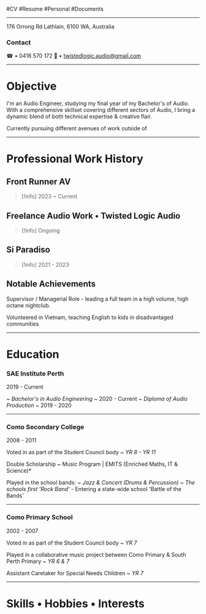 #CV #Resume #Personal #Documents 
- - -
176 Orrong Rd
Lathlain, 6100 
WA, Australia

### Contact
☎ • 0416 570 172
📧 • twistedlogic.audio@gmail.com

- - -
# Objective
I'm an Audio Engineer, studying my final year of my Bachelor's of Audio. With a comprehensive skillset covering different sectors of Audio, I bring a dynamic blend of both technical expertise & creative flair. 

Currently pursuing different avenues of work outside of 

- - -
# Professional Work History

## Front Runner AV
>[!info] 2023 ~ Current



## Freelance Audio Work • Twisted Logic Audio
>[!info] Ongoing



## Si Paradiso
>[!info] 2021 - 2023



## Notable Achievements
Supervisor / Managerial Role - leading a full team in a high volume, high octane nightclub.

Volunteered in Vietnam, teaching English to kids in disadvantaged communities

- - -
# Education

### SAE Institute Perth 
2019 - Current

~ *Bachelor's in Audio Engineering* ~ 2020 - Current
~ *Diploma of Audio Production* ~ 2019 - 2020
- - -
### Como Secondary College
2008 - 2011

Voted in as part of the Student Council body
	~ *YR 8 - YR 11*

Double Scholarship
	~ Music Program | EMITS (Enriched Maths, IT & Science)*

Played in the school bands:
	~ *Jazz & Concert (Drums & Percussion)*
	~ *The schools first 'Rock Band'* 
		- Entering a state-wide school 'Battle of the Bands'

- - -
### Como Primary School
2002 - 2007

Voted in as part of the Student Council body
	~ *YR 7*

Played in a collaborative music project between Como Primary & South Perth Primary
	~ *YR 6 & 7*

Assistant Caretaker for Special Needs Children
	~ *YR 7*


- - -
# Skills • Hobbies • Interests
